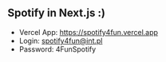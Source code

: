 ## Spotify in Next.js :)

* Vercel App: https://spotify4fun.vercel.app
* Login: spotify4fun@int.pl
* Password: 4FunSpotify
